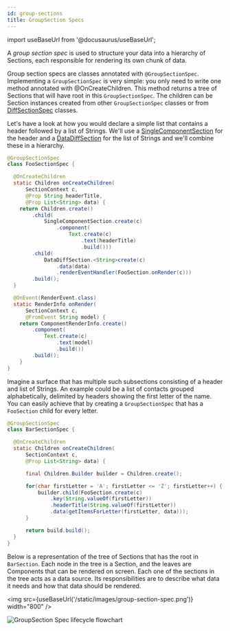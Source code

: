 ```yaml
---
id: group-sections
title: GroupSection Specs
---
```


import useBaseUrl from '@docusaurus/useBaseUrl';

A _group section spec_ is used to structure your data into a hierarchy of Sections, each responsible for rendering its own chunk of data.

Group section specs are classes annotated with `@GroupSectionSpec`.
Implementing a `GroupSectionSpec` is very simple: you only need to write one method annotated with @OnCreateChildren. This method returns a tree of Sections that will have root in this `GroupSectionSpec`. The children can be Section instances created from other `GroupSectionSpec` classes or from [DiffSectionSpec](diff-sections) classes.

Let's have a look at how you would declare a simple list that contains a header followed by a list of Strings. We'll use a [SingleComponentSection](sections-building-blocks#singlecomponentsection) for the header and a [DataDiffSection](sections-building-blocks#datadiffsection) for the list of Strings and we'll combine these in a hierarchy.

```java
@GroupSectionSpec
class FooSectionSpec {

  @OnCreateChildren
  static Children onCreateChildren(
      SectionContext c,
      @Prop String headerTitle,
      @Prop List<String> data) {
    return Children.create()
        .child(
            SingleComponentSection.create(c)
                .component(
                    Text.create(c)
                        .text(headerTitle)
                        .build()))
        .child(
            DataDiffSection.<String>create(c)
                .data(data)
                .renderEventHandler(FooSection.onRender(c)))
        .build();
  }

  @OnEvent(RenderEvent.class)
  static RenderInfo onRender(
      SectionContext c,
      @FromEvent String model) {
    return ComponentRenderInfo.create()
        .component(
            Text.create(c)
                .text(model)
                .build())
        .build();
    }
}
```

Imagine a surface that has multiple such subsections consisting of a header and list of Strings. An example could be a list of contacts grouped alphabetically, delimited by headers showing the first letter of the name. You can easily achieve that by creating a `GroupSectionSpec` that has a `FooSection` child for every letter.

```java
@GroupSectionSpec
class BarSectionSpec {

  @OnCreateChildren
  static Children onCreateChildren(
      SectionContext c,
      @Prop List<String> data) {

      final Children.Builder builder = Children.create();

      for(char firstLetter = 'A'; firstLetter <= 'Z'; firstLetter++) {
          builder.child(FooSection.create(c)
              .key(String.valueOf(firstLetter))
              .headerTitle(String.valueOf(firstLetter))
              .data(getItemsForLetter(firstLetter, data)));
      }

      return build.build();
  }
}
```

Below is a representation of the tree of Sections that has the root in `BarSection`. Each node in the tree is a Section, and the leaves are Components that can be rendered on screen.
Each one of the sections in the tree acts as a data source. Its responsibilities are to describe what data it needs and how that data should be rendered.

<img src={useBaseUrl('/static/images/group-section-spec.png')} width="800" />

![GroupSection Spec lifecycle flowchart](/images/flow-chart-v0.24.0-group-section-spec.svg)

